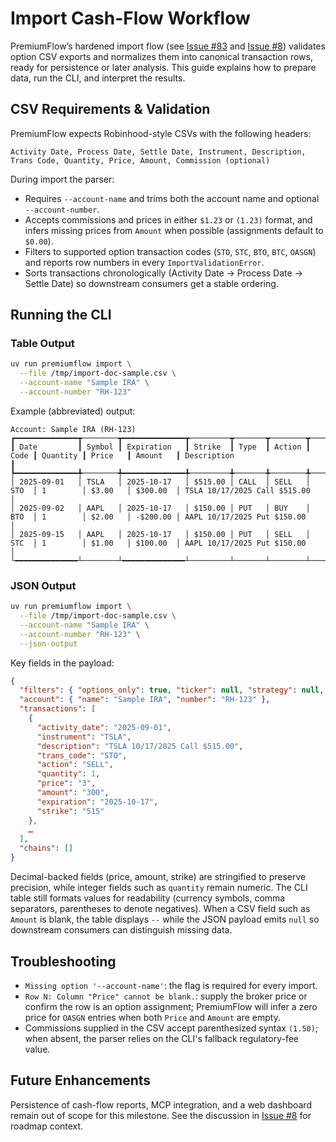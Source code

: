 # Import Cash-Flow Workflow

PremiumFlow’s hardened import flow (see [Issue #83](https://github.com/garricn/premiumflow/issues/83) and [Issue #8](https://github.com/garricn/premiumflow/issues/8)) validates option CSV exports and normalizes them into canonical transaction rows, ready for persistence or later analysis. This guide explains how to prepare data, run the CLI, and interpret the results.

## CSV Requirements & Validation

PremiumFlow expects Robinhood-style CSVs with the following headers:

```
Activity Date, Process Date, Settle Date, Instrument, Description,
Trans Code, Quantity, Price, Amount, Commission (optional)
```

During import the parser:

- Requires `--account-name` and trims both the account name and optional `--account-number`.
- Accepts commissions and prices in either `$1.23` or `(1.23)` format, and infers missing prices from `Amount` when possible (assignments default to `$0.00`).
- Filters to supported option transaction codes (`STO`, `STC`, `BTO`, `BTC`, `OASGN`) and reports row numbers in every `ImportValidationError`.
- Sorts transactions chronologically (Activity Date → Process Date → Settle Date) so downstream consumers get a stable ordering.

## Running the CLI

### Table Output

```bash
uv run premiumflow import \
  --file /tmp/import-doc-sample.csv \
  --account-name "Sample IRA" \
  --account-number "RH-123"
```

Example (abbreviated) output:

```
Account: Sample IRA (RH-123)
┏━━━━━━━━━━━━━━┳────────┳━━━━━━━━━━━━━━┳─────────┳───────┳────────┳──────┳──────────┳─────────┳──────────┳────────────────────────────────────────────┓
┃ Date         ┃ Symbol ┃ Expiration   ┃ Strike  ┃ Type  ┃ Action ┃ Code ┃ Quantity ┃ Price   ┃ Amount   ┃ Description                                ┃
┡━━━━━━━━━━━━━━╇────────╇━━━━━━━━━━━━━━╇─────────╇───────╇────────╇──────╇──────────╇─────────╇──────────╇────────────────────────────────────────────┩
│ 2025-09-01   │ TSLA   │ 2025-10-17   │ $515.00 │ CALL  │ SELL   │ STO  │ 1        │ $3.00   │ $300.00  │ TSLA 10/17/2025 Call $515.00               │
│ 2025-09-02   │ AAPL   │ 2025-10-17   │ $150.00 │ PUT   │ BUY    │ BTO  │ 1        │ $2.00   │ -$200.00 │ AAPL 10/17/2025 Put $150.00                │
│ 2025-09-15   │ AAPL   │ 2025-10-17   │ $150.00 │ PUT   │ SELL   │ STC  │ 1        │ $1.00   │ $100.00  │ AAPL 10/17/2025 Put $150.00                │
└━━━━━━━━━━━━━━┴────────┴━━━━━━━━━━━━━━┴─────────┴───────┴────────┴──────┴──────────┴─────────┴──────────┴────────────────────────────────────────────┘
```

### JSON Output

```bash
uv run premiumflow import \
  --file /tmp/import-doc-sample.csv \
  --account-name "Sample IRA" \
  --account-number "RH-123" \
  --json-output
```

Key fields in the payload:

```json
{
  "filters": { "options_only": true, "ticker": null, "strategy": null, "open_only": false },
  "account": { "name": "Sample IRA", "number": "RH-123" },
  "transactions": [
    {
      "activity_date": "2025-09-01",
      "instrument": "TSLA",
      "description": "TSLA 10/17/2025 Call $515.00",
      "trans_code": "STO",
      "action": "SELL",
      "quantity": 1,
      "price": "3",
      "amount": "300",
      "expiration": "2025-10-17",
      "strike": "515"
    },
    …
  ],
  "chains": []
}
```

Decimal-backed fields (price, amount, strike) are stringified to preserve precision, while integer
fields such as `quantity` remain numeric. The CLI table still formats values for readability
(currency symbols, comma separators, parentheses to denote negatives). When a CSV field such as
`Amount` is blank, the table displays `--` while the JSON payload emits `null` so downstream
consumers can distinguish missing data.

## Troubleshooting

- `Missing option '--account-name'`: the flag is required for every import.
- `Row N: Column "Price" cannot be blank.`: supply the broker price or confirm the row is an option assignment; PremiumFlow will infer a zero price for `OASGN` entries when both `Price` and `Amount` are empty.
- Commissions supplied in the CSV accept parenthesized syntax `(1.50)`; when absent, the parser relies on the CLI's fallback regulatory-fee value.

## Future Enhancements

Persistence of cash-flow reports, MCP integration, and a web dashboard remain out of scope for this milestone. See the discussion in [Issue #8](https://github.com/garricn/premiumflow/issues/8) for roadmap context.
